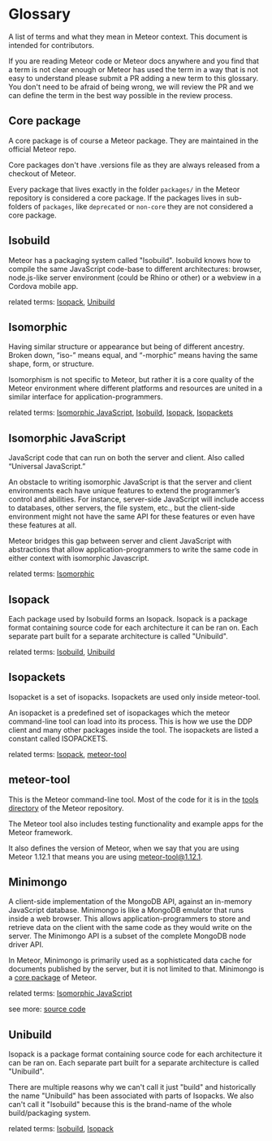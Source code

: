 # Glossary
A list of terms and what they mean in Meteor context. This document is intended for contributors. 

If you are reading Meteor code or Meteor docs anywhere and you find that a term is not clear enough or Meteor has used the term in a way that is not easy to understand please submit a PR adding a new term to this glossary. You don't need to be afraid of being wrong, we will review the PR and we can define the term in the best way possible in the review process.

## Core package
A core package is of course a Meteor package. They are maintained in the official Meteor repo.

Core packages don't have .versions file as they are always released from a checkout of Meteor.

Every package that lives exactly in the folder `packages/` in the Meteor repository is considered a core package. If the packages lives in sub-folders of `packages`, like `deprecated` or `non-core` they are not considered a core package.

## Isobuild
Meteor has a packaging system called "Isobuild". Isobuild knows how to compile the same JavaScript code-base to different architectures: browser, node.js-like server environment (could be Rhino or other) or a webview in a Cordova mobile app.

related terms: [Isopack](#isopack), [Unibuild](#unibuild)

## Isomorphic
Having similar structure or appearance but being of different ancestry. Broken down, “iso-” means equal, and “-morphic” means having the same shape, form, or structure.

Isomorphism is not specific to Meteor, but rather it is a core quality of the Meteor environment where different platforms and resources are united in a similar interface for application-programmers.

related terms: [Isomorphic JavaScript](#isomorphic-javascript), [Isobuild](#isobuild), [Isopack](#isopack), [Isopackets](#isopackets)

## Isomorphic JavaScript
JavaScript code that can run on both the server and client. Also called “Universal JavaScript.”

An obstacle to writing isomorphic JavaScript is that the server and client environments each have unique features to extend the programmer’s control and abilities. For instance, server-side JavaScript will include access to databases, other servers, the file system, etc., but the client-side environment might not have the same API for these features or even have these features at all.

Meteor bridges this gap between server and client JavaScript with abstractions that allow application-programmers to write the same code in either context with isomorphic Javascript.

related terms: [Isomorphic](#isomorphic)

## Isopack
Each package used by Isobuild forms an Isopack. Isopack is a package format containing source code for each architecture it can be ran on. Each separate part built for a separate architecture is called "Unibuild".

related terms: [Isobuild](#isobuild), [Unibuild](#unibuild)

## Isopackets
Isopacket is a set of isopacks. Isopackets are used only inside meteor-tool.

An isopacket is a predefined set of isopackages which the meteor command-line tool can load into its process. This is how we use the DDP client and many other packages inside the tool. The isopackets are listed a constant called ISOPACKETS.

related terms: [Isopack](#isopack), [meteor-tool](#meteor-tool)

## meteor-tool
This is the Meteor command-line tool. Most of the code for it is in the [tools directory](https://github.com/meteor/meteor/tree/devel/tools) of the Meteor repository.

The Meteor tool also includes testing functionality and example apps for the Meteor framework.

It also defines the version of Meteor, when we say that you are using Meteor 1.12.1 that means you are using meteor-tool@1.12.1. 

## Minimongo
A client-side implementation of the MongoDB API, against an in-memory JavaScript database. Minimongo is like a MongoDB emulator that runs inside a web browser. This allows application-programmers to store and retrieve data on the client with the same code as they would write on the server. The Minimongo API is a subset of the complete MongoDB node driver API.

In Meteor, Minimongo is primarily used as a sophisticated data cache for documents published by the server, but it is not limited to that. Minimongo is a [core package](#core-package) of Meteor.

related terms: [Isomorphic JavaScript](#isomorphic-javascript)

see more: [source code](https://github.com/meteor/meteor/tree/devel/packages/minimongo)

## Unibuild
Isopack is a package format containing source code for each architecture it can be ran on. Each separate part built for a separate architecture is called "Unibuild".

There are multiple reasons why we can't call it just "build" and historically the name "Unibuild" has been associated with parts of Isopacks. We also can't call it "Isobuild" because this is the brand-name of the whole build/packaging system.

related terms: [Isobuild](#isobuild), [Isopack](#isopack)

